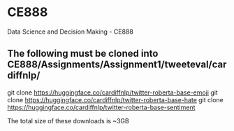 # CE888
Data Science and Decision Making - CE888

## The following must be cloned into CE888/Assignments/Assignment1/tweeteval/cardiffnlp/

git clone https://huggingface.co/cardiffnlp/twitter-roberta-base-emoji
git clone https://huggingface.co/cardiffnlp/twitter-roberta-base-hate
git clone https://huggingface.co/cardiffnlp/twitter-roberta-base-sentiment

The total size of these downloads is ~3GB
